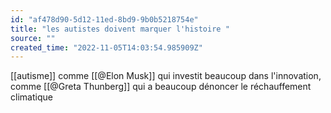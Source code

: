 ```yaml
---
id: "af478d90-5d12-11ed-8bd9-9b0b5218754e"
title: "les autistes doivent marquer l'histoire "
source: ""
created_time: "2022-11-05T14:03:54.985909Z"
---
```

[[autisme]]
comme [[@Elon Musk]] qui investit beaucoup dans l'innovation, comme [[@Greta Thunberg]] qui a beaucoup dénoncer le réchauffement climatique 